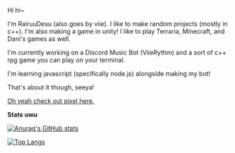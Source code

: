 Hi hi~

I'm RairuuDesu (also goes by viie). I like to make random projects (mostly in c++). I'm also making a game in unity! I like to play Terraria, Minecraft, and Dani's games as well.

I'm currently working on a Discord Music Bot (ViieRythm) and a sort of c++ rpg game you can play on your terminal.

I'm learning javascript (specifically node.js) alongside making my bot!

That's about it though, seeya!

[Oh yeah check out pixel here.](https://github.com/PixelPasta)


**Stats uwu**

[![Anurag's GitHub stats](https://github-readme-stats.vercel.app/api?username=RairuuDesu&show_icons=true&theme=tokyonight)](https://github.com/anuraghazra/github-readme-stats)

[![Top Langs](https://github-readme-stats.vercel.app/api/top-langs/?username=RairuuDesu&layout=compact)](https://github.com/anuraghazra/github-readme-stats)
